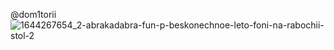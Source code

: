 @dom1torii
![1644267654_2-abrakadabra-fun-p-beskonechnoe-leto-foni-na-rabochii-stol-2](https://user-images.githubusercontent.com/84600518/199843897-6ab07711-dc83-458c-811b-9d5555bbf1f3.jpg)
